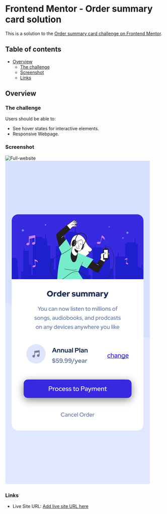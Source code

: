 # Frontend Mentor - Order summary card solution

This is a solution to the [Order summary card challenge on Frontend Mentor](https://www.frontendmentor.io/challenges/order-summary-component-QlPmajDUj).

## Table of contents

- [Overview](#overview)
  - [The challenge](#the-challenge)
  - [Screenshot](#screenshot)
  - [Links](#links)

## Overview

### The challenge

Users should be able to:

- See hover states for interactive elements.
- Responsive Webpage.

### Screenshot

![Full-website](/assets/screenshoot/Full.png?raw=true "Optional Title")
![mobile](/assets/screenshoot/mobile.png?raw=true "Optional Title")

### Links

- Live Site URL: [Add live site URL here](https://your-live-site-url.com)
